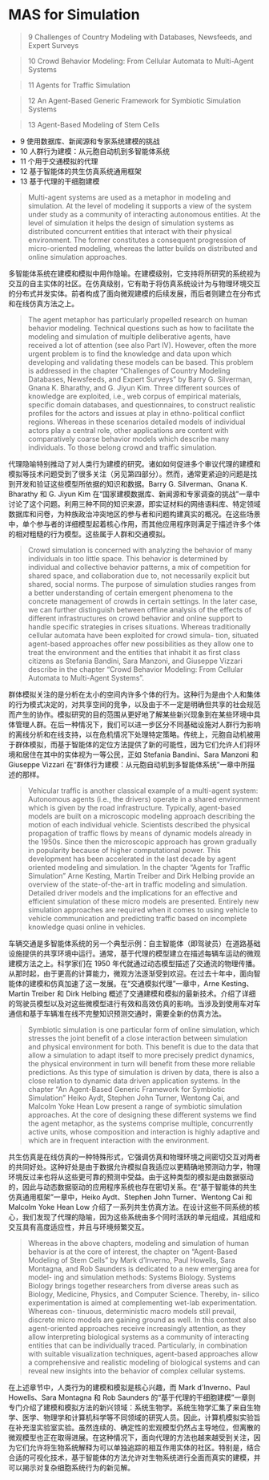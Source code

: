 # MAS for Simulation

> 9 Challenges of Country Modeling with Databases, Newsfeeds, and Expert Surveys

> 10 Crowd Behavior Modeling: From Cellular Automata to Multi-Agent Systems

> 11 Agents for Traffic Simulation

> 12 An Agent-Based Generic Framework for Symbiotic Simulation Systems

> 13 Agent-Based Modeling of Stem Cells


- 9 使用数据库、新闻源和专家系统建模的挑战
- 10 人群行为建模：从元胞自动机到多智能体系统
- 11 个用于交通模拟的代理
- 12 基于智能体的共生仿真系统通用框架
- 13 基于代理的干细胞建模


> Multi-agent systems are used as a metaphor in modeling and simulation. At the level
of modeling it supports a view of the system under study as a community of interacting
autonomous entities. At the level of simulation it helps the design of simulation systems as
distributed concurrent entities that interact with their physical environment. The former
constitutes a consequent progression of micro-oriented modeling, whereas the latter builds
on distributed and online simulation approaches.

多智能体系统在建模和模拟中用作隐喻。在建模级别，它支持将所研究的系统视为交互的自主实体的社区。在仿真级别，它有助于将仿真系统设计为与物理环境交互的分布式并发实体。前者构成了面向微观建模的后续发展，而后者则建立在分布式和在线仿真方法之上。

> The agent metaphor has particularly propelled research on human behavior modeling.
Technical questions such as how to facilitate the modeling and simulation of multiple deliberative
agents, have received a lot of attention (see also Part IV). However, often the more
urgent problem is to find the knowledge and data upon which developing and validating
these models can be based. This problem is addressed in the chapter “Challenges of Country
Modeling Databases, Newsfeeds, and Expert Surveys” by Barry G. Silverman, Gnana K.
Bharathy, and G. Jiyun Kim. Three different sources of knowledge are exploited, i.e., web
corpus of empirical materials, specific domain databases, and questionnaires, to construct
realistic profiles for the actors and issues at play in ethno-political conflict regions. Whereas
in these scenarios detailed models of individual actors play a central role, other applications
are content with comparatively coarse behavior models which describe many individuals.
To those belong crowd and traffic simulation.

代理隐喻特别推动了对人类行为建模的研究。诸如如何促进多个审议代理的建模和模拟等技术问题受到了很多关注（另见第四部分）。然而，通常更紧迫的问题是找到开发和验证这些模型所依据的知识和数据。Barry G. Silverman、Gnana K. Bharathy 和 G. Jiyun Kim 在“国家建模数据库、新闻源和专家调查的挑战”一章中讨论了这个问题。利用三种不同的知识来源，即实证材料的网络语料库、特定领域数据库和问卷，为种族政治冲突地区的参与者和问题构建真实的概况。在这些场景中，单个参与者的详细模型起着核心作用，而其他应用程序则满足于描述许多个体的相对粗糙的行为模型。这些属于人群和交通模拟。

> Crowd simulation is concerned with analyzing the behavior of many individuals in too
little space. This behavior is determined by individual and collective behavior patterns, a
mix of competition for shared space, and collaboration due to, not necessarily explicit but
shared, social norms. The purpose of simulation studies ranges from a better understanding
of certain emergent phenomena to the concrete management of crowds in certain settings.
In the later case, we can further distinguish between offline analysis of the effects of different
infrastructures on crowd behavior and online support to handle specific strategies in crises
situations. Whereas traditionally cellular automata have been exploited for crowd simula-
tion, situated agent-based approaches offer new possibilities as they allow one to treat the
environment and the entities that inhabit it as first class citizens as Stefania Bandini, Sara
Manzoni, and Giuseppe Vizzari describe in the chapter “Crowd Behavior Modeling: From
Cellular Automata to Multi-Agent Systems”.

群体模拟关注的是分析在太小的空间内许多个体的行为。这种行为是由个人和集体的行为模式决定的，对共享空间的竞争，以及由于不一定是明确但共享的社会规范而产生的协作。模拟研究的目的范围从更好地了解某些新兴现象到在某些环境中具体管理人群。在后一种情况下，我们可以进一步区分不同基础设施对人群行为影响的离线分析和在线支持，以在危机情况下处理特定策略。传统上，元胞自动机被用于群体模拟，而基于智能体的定位方法提供了新的可能性，因为它们允许人们将环境和居住在其中的实体视为一等公民，正如 Stefania Bandini、Sara Manzoni 和 Giuseppe Vizzari 在“群体行为建模：从元胞自动机到多智能体系统”一章中所描述的那样。

> Vehicular traffic is another classical example of a multi-agent system: Autonomous agents
(i.e., the drivers) operate in a shared environment which is given by the road infrastructure.
Typically, agent-based models are built on a microscopic modeling approach describing the
motion of each individual vehicle. Scientists described the physical propagation of traffic
flows by means of dynamic models already in the 1950s. Since then the microscopic approach
has grown gradually in popularity because of higher computational power. This development
has been accelerated in the last decade by agent oriented modeling and simulation. In the
chapter “Agents for Traffic Simulation” Arne Kesting, Martin Treiber and Dirk Helbing
provide an overview of the state-of-the-art in traffic modeling and simulation. Detailed
driver models and the implications for an effective and efficient simulation of these micro
models are presented. Entirely new simulation approaches are required when it comes to
using vehicle to vehicle communication and predicting traffic based on incomplete knowledge
quasi online in vehicles.

车辆交通是多智能体系统的另一个典型示例：自主智能体（即驾驶员）在道路基础设施提供的共享环境中运行。通常，基于代理的模型建立在描述每辆车运动的微观建模方法之上。科学家们在 1950 年代就通过动态模型描述了交通流的物理传播。从那时起，由于更高的计算能力，微观方法逐渐受到欢迎。在过去十年中，面向智能体的建模和仿真加速了这一发展。在“交通模拟代理”一章中，Arne Kesting、Martin Treiber 和 Dirk Helbing 概述了交通建模和模拟的最新技术。介绍了详细的驾驶员模型以及对这些微模型进行有效和高效仿真的影响。当涉及到使用车对车通信和基于车辆准在线不完整知识预测交通时，需要全新的仿真方法。

> Symbiotic simulation is one particular form of online simulation, which stresses the joint
benefit of a close interaction between simulation and physical environment for both. This
benefit is due to the data that allow a simulation to adapt itself to more precisely predict
dynamics, the physical environment in turn will benefit from these more reliable predictions.
As this type of simulation is driven by data, there is also a close relation to dynamic
data driven application systems. In the chapter “An Agent-Based Generic Framework for
Symbiotic Simulation” Heiko Aydt, Stephen John Turner, Wentong Cai, and Malcolm Yoke
Hean Low present a range of symbiotic simulation approaches. At the core of designing these
different systems we find the agent metaphor, as the systems comprise multiple, concurrently
active units, whose composition and interaction is highly adaptive and which are in frequent
interaction with the environment.

共生仿真是在线仿真的一种特殊形式，它强调仿真和物理环境之间密切交互对两者的共同好处。这种好处是由于数据允许模拟自我适应以更精确地预测动力学，物理环境反过来也将从这些更可靠的预测中受益。由于这种类型的模拟是由数据驱动的，因此与动态数据驱动的应用程序系统也存在密切关系。在“基于智能体的共生仿真通用框架”一章中，Heiko Aydt、Stephen John Turner、Wentong Cai 和 Malcolm Yoke Hean Low 介绍了一系列共生仿真方法。在设计这些不同系统的核心，我们发现了代理的隐喻，因为这些系统由多个同时活跃的单元组成，其组成和交互具有高度适应性，并且与环境频繁交互。

> Whereas in the above chapters, modeling and simulation of human behavior is at the core
of interest, the chapter on “Agent-Based Modeling of Stem Cells” by Mark d’Inverno, Paul
Howells, Sara Montagna, and Rob Saunders is dedicated to a new emerging area for model-
ing and simulation methods: Systems Biology. Systems Biology brings together researchers
from diverse areas such as Biology, Medicine, Physics, and Computer Science. Thereby, in-
silico experimentation is aimed at complementing wet-lab experimentation. Whereas con-
tinuous, deterministic macro models still prevail, discrete micro models are gaining ground
as well. In this context also agent-oriented approaches receive increasingly attention, as
they allow interpreting biological systems as a community of interacting entities that can
be individually traced. Particularly, in combination with suitable visualization techniques,
agent-based approaches allow a comprehensive and realistic modeling of biological systems
and can reveal new insights into the behavior of complex cellular systems.

在上述章节中，人类行为的建模和模拟是核心兴趣，而 Mark d'Inverno、Paul Howells、Sara Montagna 和 Rob Saunders 的“基于代理的干细胞建模”一章则专门介绍了建模和模拟方法的新兴领域：系统生物学。系统生物学汇集了来自生物学、医学、物理学和计算机科学等不同领域的研究人员。因此，计算机模拟实验旨在补充湿实验室实验。虽然连续的、确定性的宏观模型仍然占主导地位，但离散的微观模型也正在取得进展。在这种情况下，面向代理的方法也越来越受到关注，因为它们允许将生物系统解释为可以单独追踪的相互作用实体的社区。特别是，结合合适的可视化技术，基于智能体的方法允许对生物系统进行全面而真实的建模，并可以揭示对复杂细胞系统行为的新见解。











 